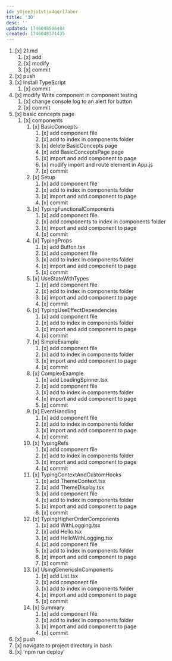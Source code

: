 ```yaml
---
id: y0jee3jo1vtjx4gqrl7aber
title: '30'
desc: ''
updated: 1746048596484
created: 1746048371435
---
```


1. [x] 21.md
    1. [x] add
    1. [x] modify
    1. [x] commit
1. [x] push
1. [x] Install TypeScript
    1. [x] commit
1. [x] modify Write component in component testing
    1. [x] change console log to an alert for button
    1. [x] commit
1. [x] basic concepts page
    1. [x] components
        1. [x] BasicConcepts
            1. [x] add component file
            1. [x] add to index in components folder
            1. [x] delete BasicConcepts page
            1. [x] add BasicConceptsPage page
            1. [x] import and add component to page
            1. [x] modify import and route element in App.js
            1. [x] commit
        1. [x] Setup
            1. [x] add component file
            1. [x] add to index in components folder
            1. [x] import and add component to page
            1. [x] commit
        1. [x] TypingFunctionalComponents
            1. [x] add component file
            1. [x] add components to index in components folder
            1. [x] import and add component to page
            1. [x] commit
        1. [x] TypingProps
            1. [x] add Button.tsx
            1. [x] add component file
            1. [x] add to index in components folder
            1. [x] import and add component to page
            1. [x] commit
        1. [x] UseStateWithTypes
            1. [x] add component file
            1. [x] add to index in components folder
            1. [x] import and add component to page
            1. [x] commit
        1. [x] TypingUseEffectDependencies
            1. [x] add component file
            1. [x] add to index in components folder
            1. [x] import and add component to page
            1. [x] commit
        1. [x] SimpleExample
            1. [x] add component file
            1. [x] add to index in components folder
            1. [x] import and add component to page
            1. [x] commit
        1. [x] ComplexExample
            1. [x] add LoadingSpinner.tsx
            1. [x] add component file
            1. [x] add to index in components folder
            1. [x] import and add component to page
            1. [x] commit
        1. [x] EventHandling
            1. [x] add component file
            1. [x] add to index in components folder
            1. [x] import and add component to page
            1. [x] commit
        1. [x] TypingRefs
            1. [x] add component file
            1. [x] add to index in components folder
            1. [x] import and add component to page
            1. [x] commit
        1. [x] TypingContextAndCustomHooks
            1. [x] add ThemeContext.tsx
            1. [x] add ThemeDisplay.tsx
            1. [x] add component file
            1. [x] add to index in components folder
            1. [x] import and add component to page
            1. [x] commit
        1. [x] TypingHigherOrderComponents
            1. [x] add WithLogging.tsx
            1. [x] add Hello.tsx
            1. [x] add HelloWithLogging.tsx
            1. [x] add component file
            1. [x] add to index in components folder
            1. [x] import and add component to page
            1. [x] commit
        1. [x] UsingGenericsInComponents
            1. [x] add List.tsx
            1. [x] add component file
            1. [x] add to index in components folder
            1. [x] import and add component to page
            1. [x] commit
        1. [x] Summary
            1. [x] add component file
            1. [x] add to index in components folder
            1. [x] import and add component to page
            1. [x] commit
1. [x] push
1. [x] navigate to project directory in bash
1. [x] 'npm run deploy'